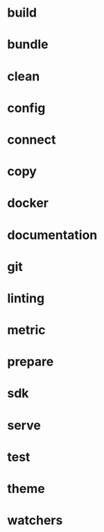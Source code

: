 # build

# bundle

# clean

# config

# connect

# copy

# docker

# documentation

# git

# linting

# metric

# prepare

# sdk

# serve

# test

# theme

# watchers